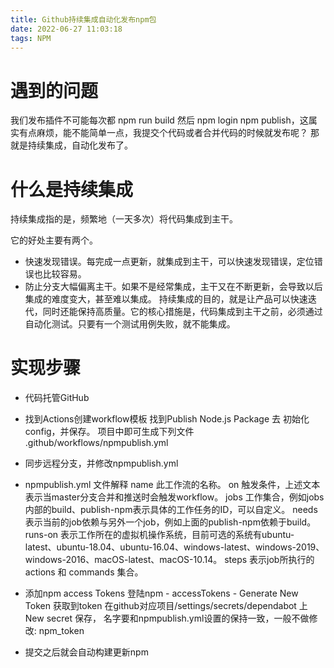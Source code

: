 ```yaml
---
title: Github持续集成自动化发布npm包
date: 2022-06-27 11:03:18
tags: NPM
---
```


# 遇到的问题
我们发布插件不可能每次都 npm run build 然后 npm login npm publish，这属实有点麻烦，能不能简单一点，我提交个代码或者合并代码的时候就发布呢？
那就是持续集成，自动化发布了。

# 什么是持续集成
持续集成指的是，频繁地（一天多次）将代码集成到主干。

它的好处主要有两个。

* 快速发现错误。每完成一点更新，就集成到主干，可以快速发现错误，定位错误也比较容易。
* 防止分支大幅偏离主干。如果不是经常集成，主干又在不断更新，会导致以后集成的难度变大，甚至难以集成。
持续集成的目的，就是让产品可以快速迭代，同时还能保持高质量。它的核心措施是，代码集成到主干之前，必须通过自动化测试。只要有一个测试用例失败，就不能集成。


# 实现步骤
* 代码托管GitHub
* 找到Actions创建workflow模板
  找到Publish Node.js Package 去 初始化config，并保存。
  项目中即可生成下列文件
  .github/workflows/npmpublish.yml

* 同步远程分支，并修改npmpublish.yml
* npmpublish.yml 文件解释
  name 此工作流的名称。
  on 触发条件，上述文本表示当master分支合并和推送时会触发workflow。
  jobs 工作集合，例如jobs内部的build、publish-npm表示具体的工作任务的ID，可以自定义。
  needs 表示当前的job依赖与另外一个job，例如上面的publish-npm依赖于build。
  runs-on 表示工作所在的虚拟机操作系统，目前可选的系统有ubuntu-latest、ubuntu-18.04、ubuntu-16.04、windows-latest、windows-2019、windows-2016、macOS-latest、macOS-10.14。
  steps 表示job所执行的 actions 和 commands 集合。

* 添加npm access Tokens 
  登陆npm - accessTokens - Generate New Token 获取到token
  在github对应项目/settings/secrets/dependabot 上 New secret 保存，
  名字要和npmpublish.yml设置的保持一致，一般不做修改: npm_token

* 提交之后就会自动构建更新npm










